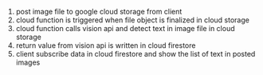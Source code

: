 1. post image file to google cloud storage from client
2. cloud function is triggered when file object is finalized in cloud storage
3. cloud function calls vision api and detect text in image file in cloud storage
4. return value from vision api is written in cloud firestore
5. client subscribe data in cloud firestore and show the list of text in posted images